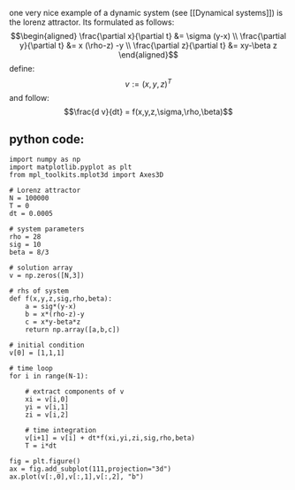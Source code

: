 
one very nice example of a dynamic system (see [[Dynamical systems]]) is the lorenz attractor. Its formulated as follows:
$$\begin{aligned}
\frac{\partial x}{\partial t} &= \sigma (y-x) \\
\frac{\partial y}{\partial t} &= x (\rho-z) -y \\
\frac{\partial z}{\partial t} &= xy-\beta z
\end{aligned}$$
define:
$$v := (x,y,z)^T$$
and follow:
$$\frac{d v}{dt} = f(x,y,z,\sigma,\rho,\beta)$$




## python code:

```
import numpy as np
import matplotlib.pyplot as plt
from mpl_toolkits.mplot3d import Axes3D

# Lorenz attractor
N = 100000
T = 0
dt = 0.0005

# system parameters
rho = 28
sig = 10
beta = 8/3

# solution array
v = np.zeros([N,3])

# rhs of system
def f(x,y,z,sig,rho,beta):
    a = sig*(y-x)
    b = x*(rho-z)-y
    c = x*y-beta*z
    return np.array([a,b,c])

# initial condition
v[0] = [1,1,1]

# time loop
for i in range(N-1):
    
    # extract components of v
    xi = v[i,0]
    yi = v[i,1]
    zi = v[i,2]

    # time integration
    v[i+1] = v[i] + dt*f(xi,yi,zi,sig,rho,beta)
    T = i*dt

fig = plt.figure()
ax = fig.add_subplot(111,projection="3d")
ax.plot(v[:,0],v[:,1],v[:,2], "b")
```

